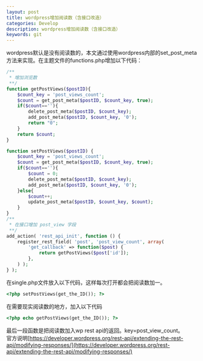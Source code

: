 ```yaml
---
layout: post
title: wordpress增加阅读数（含接口改造）
categories: Develop
description: wordpress增加阅读数（含接口改造）
keywords: git
---
```


wordpress默认是没有阅读数的，本文通过使用wordpress内部的set_post_meta方法来实现。在主题文件的functions.php增加以下代码：

```php
/**
 * 增加浏览数
 **/
function getPostViews($postID){
    $count_key = 'post_views_count';  
    $count = get_post_meta($postID, $count_key, true);  
    if($count==''){
        delete_post_meta($postID, $count_key);  
        add_post_meta($postID, $count_key, '0');  
        return "0";   
    }  
	return $count;
}  

function setPostViews($postID) {  
    $count_key = 'post_views_count';  
    $count = get_post_meta($postID, $count_key, true);  
    if($count==''){  
        $count = 0;  
        delete_post_meta($postID, $count_key);  
        add_post_meta($postID, $count_key, '0');  
    }else{  
        $count++;  
        update_post_meta($postID, $count_key, $count);  
    }  
}
/**
 * 在接口增加 post_view 字段
 **/ 
add_action( 'rest_api_init', function () {
    register_rest_field( 'post', 'post_view_count', array(
        'get_callback' => function($post) {
            return getPostViews($post['id']);
        },
    ) );
} );
```

在single.php文件放入以下代码，这样每次打开都会把阅读数加一。

```php
<?php setPostViews(get_the_ID()); ?>
```

在需要现实阅读数的地方，加入以下代码

```php
<?php echo getPostViews(get_the_ID()); ?>
```

最后一段函数是把阅读数加入wp rest api的返回。key=post_view_count。  
官方说明[https://developer.wordpress.org/rest-api/extending-the-rest-api/modifying-responses/](https://developer.wordpress.org/rest-api/extending-the-rest-api/modifying-responses/)
